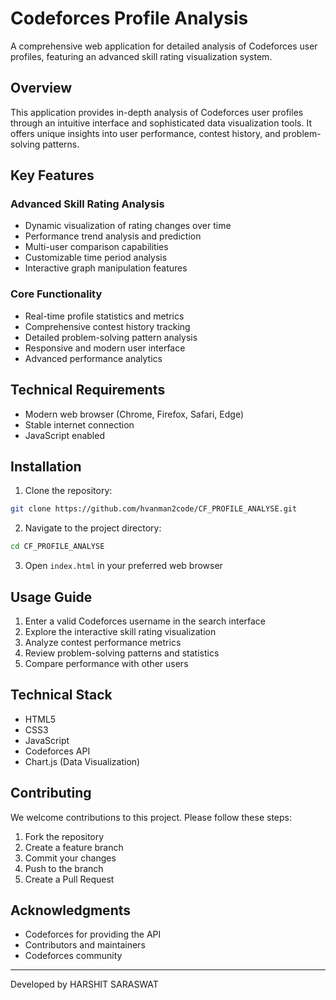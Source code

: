 # Codeforces Profile Analysis

A comprehensive web application for detailed analysis of Codeforces user profiles, featuring an advanced skill rating visualization system.

## Overview

This application provides in-depth analysis of Codeforces user profiles through an intuitive interface and sophisticated data visualization tools. It offers unique insights into user performance, contest history, and problem-solving patterns.

## Key Features

### Advanced Skill Rating Analysis
- Dynamic visualization of rating changes over time
- Performance trend analysis and prediction
- Multi-user comparison capabilities
- Customizable time period analysis
- Interactive graph manipulation features

### Core Functionality
- Real-time profile statistics and metrics
- Comprehensive contest history tracking
- Detailed problem-solving pattern analysis
- Responsive and modern user interface
- Advanced performance analytics

## Technical Requirements

- Modern web browser (Chrome, Firefox, Safari, Edge)
- Stable internet connection
- JavaScript enabled

## Installation

1. Clone the repository:
```bash
git clone https://github.com/hvanman2code/CF_PROFILE_ANALYSE.git
```

2. Navigate to the project directory:
```bash
cd CF_PROFILE_ANALYSE
```

3. Open `index.html` in your preferred web browser

## Usage Guide

1. Enter a valid Codeforces username in the search interface
2. Explore the interactive skill rating visualization
3. Analyze contest performance metrics
4. Review problem-solving patterns and statistics
5. Compare performance with other users

## Technical Stack

- HTML5
- CSS3
- JavaScript
- Codeforces API
- Chart.js (Data Visualization)

## Contributing

We welcome contributions to this project. Please follow these steps:

1. Fork the repository
2. Create a feature branch
3. Commit your changes
4. Push to the branch
5. Create a Pull Request


## Acknowledgments

- Codeforces for providing the API
- Contributors and maintainers
- Codeforces community

---

Developed by HARSHIT SARASWAT 
